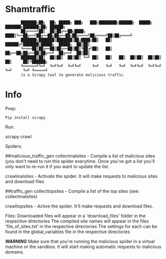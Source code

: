 # Shamtraffic



           ███████╗██╗  ██╗ █████╗ ███╗   ███╗████████╗██████╗  █████╗ ███████╗███████╗██╗ ██████╗
           ██╔════╝██║  ██║██╔══██╗████╗ ████║╚══██╔══╝██╔══██╗██╔══██╗██╔════╝██╔════╝██║██╔════╝
           ███████╗███████║███████║██╔████╔██║   ██║   ██████╔╝███████║█████╗  █████╗  ██║██║     
           ╚════██║██╔══██║██╔══██║██║╚██╔╝██║   ██║   ██╔══██╗██╔══██║██╔══╝  ██╔══╝  ██║██║     
           ███████║██║  ██║██║  ██║██║ ╚═╝ ██║   ██║   ██║  ██║██║  ██║██║     ██║     ██║╚██████╗
           ╚══════╝╚═╝  ╚═╝╚═╝  ╚═╝╚═╝     ╚═╝   ╚═╝   ╚═╝  ╚═╝╚═╝  ╚═╝╚═╝     ╚═╝     ╚═╝ ╚═════╝
           is a Scrapy tool to generate malicious traffic 
           
# Info 

Prep:

```
Pip install scrapy
```

Run: 
    
scrapy crawl <spider-name>

Spiders:

##malicious_traffic_gen
collectmalsites - Compile a list of malicious sites (you don't need to run this spider everytime. 
                  Once you've got a list you'll only want to re-run it if you want to update the list.

crawlmalsites - Activate the spider. It will make requests to malicious sites and download files

##traffic_gen
collecttopsites - Compile a list of the top sites (see: collectmalsites)

crawltopsites - Active the spider. It'll make requests and download files.

Files:
Downloaded files will appear in a 'download_files' folder in the respective directories
The compiled site names will appear in the files 'file_of_sites.txt' in the respective directories
The settings for each can be found in the global_variables file in the respective directories

***WARNING***
Make sure that you're running the malicious spider in a virtual machine or the sandbox. 
It will start making automatic requests to malicious domains.
                                                                                       
